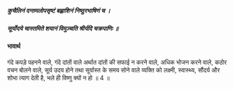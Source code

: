 ##### कुचैलिनं दन्तमलोपसृष्टं बह्वाशिनं निष्ठुरभाषिणं च ।
##### सूर्योदये चास्तमिते शयानं विमुञ्चति श्रीर्यदि चक्रपाणिः ॥

#### भावार्थ

गंदे कपड़े पहनने वाले, गंदे दांतों वाले अर्थात दांतों की सफाई न करने वाले, अधिक भोजन करने वाले, कठोर वचन बोलने वाले, सूर्य उदय होने तथा सूर्यास्त के समय सोने वाले व्यक्ति को लक्ष्मी, स्वास्थ्य, सौंदर्य और शोभा त्याग देती है, भले ही विष्णु क्यों न हो ॥ 4 ॥